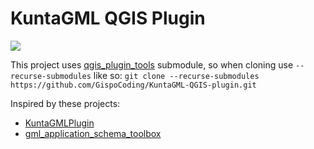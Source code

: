 KuntaGML QGIS Plugin
===================
![](https://github.com/GispoCoding/KuntaGML-QGIS-plugin/workflows/Tests/badge.svg)


This project uses [qgis_plugin_tools](https://github.com/GispoCoding/qgis_plugin_tools) submodule, so when cloning 
use `--recurse-submodules` like so:
`git clone --recurse-submodules https://github.com/GispoCoding/KuntaGML-QGIS-plugin.git`



Inspired by these projects:
* [KuntaGMLPlugin](https://github.com/ernogispo/KuntaGMLPlugin)
* [gml_application_schema_toolbox](https://github.com/BRGM/gml_application_schema_toolbox)

